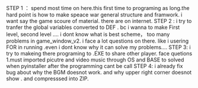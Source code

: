 STEP 1 ：
        spend most time on here.this first time to programing as long.the hard point is how to make speace war general structure and framwork. i want say the game scoure of material.
        there are on internet.
STEP 2 :
         i try to tranfer the global variables converted to DEF . bc i wanna to make First level, second level .... i dont know what is best scheme， too many problems in game_window_v2. 
         i face a lot questions on there. like i usering FOR in running .even i dont know why it can solve my problems.... 
STEP 3:
         i try to makeing there programing to .EXE to share other player.  face quetions 1.must imported picutre and video music through OS and BASE to solved when pyinstaller after 
         the programming cant be call
STEP 4: 
         i already fix bug about why the BGM doesnot work. and why upper right corner doesnot show . and compresssed into ZIP.
